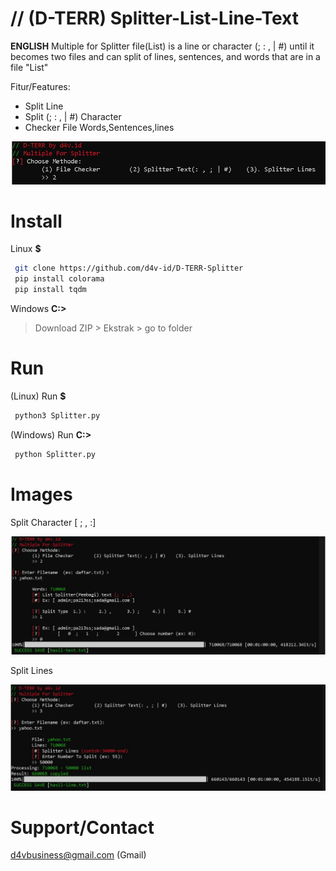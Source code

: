 # // (D-TERR) Splitter-List-Line-Text 
<b>ENGLISH</b>
Multiple for Splitter file(List) is a line or character (; : , | #) until it becomes two files and can split of lines, sentences, and words that are in a file "List"

Fitur/Features:
- Split Line
- Split (; : , | #) Character
- Checker File Words,Sentences,lines

<img src="images/d-TERR(0).jpg">

# Install
Linux **$**
```bash
 git clone https://github.com/d4v-id/D-TERR-Splitter
 pip install colorama
 pip install tqdm
```
Windows **C:>**

> Download ZIP > Ekstrak > go to folder

# Run
(Linux) Run **$**
```bash
 python3 Splitter.py
```
(Windows) Run **C:>**
```bash
 python Splitter.py
```
# Images
Split Character [ ; , :]


<img src="images/d-TERR(1).jpg">


Split Lines

<img src="images/d-TERR(2).jpg">

# Support/Contact
d4vbusiness@gmail.com (Gmail)
